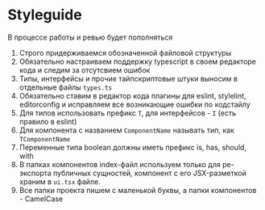 # Styleguide

В процессе работы и ревью будет пополняться

1. Строго придерживаемся обозначенной файловой структуры
2. Обязательно настраиваем поддержку typescript в своем редакторе кода и следим за отсутсвием ошибок
3. Типы, интерфейсы и прочие тайпскриптовые штуки выносим в отдельные файлы `types.ts`
4. Обязательно ставим в редактор кода плагины для eslint, stylelint, editorconfig и исправляем все возникающие ошибки по кодстайлу
5. Для типов использовать префикс `T`, для интерфейсов - `I` (есть правило в eslint)
6. Для компонента с названием `ComponentName` называть тип, как `TComponentName`
7. Переменные типа boolean должны иметь префикс is, has, should, with
8. В папках компонентов index-файл используем только для ре-экспорта публичных сущностей, компонент с его JSX-разметкой храним в `ui.tsx` файле.
9. Все папки проекта пишем с маленькой буквы, а папки компонентов - CamelCase
